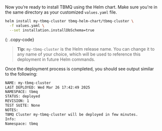 Now you’re ready to install TBMQ using the Helm chart.
Make sure you're in the same directory as your customized `values.yaml` file.

```bash
helm install my-tbmq-cluster tbmq-helm-chart/tbmq-cluster \
  -f values.yaml \
  --set installation.installDbSchema=true
```

{: .copy-code}

> **Tip:** `my-tbmq-cluster` is the Helm release name.
> You can change it to any name of your choice, which will be used to reference this deployment in future Helm commands.

Once the deployment process is completed, you should see output similar to the following:

```bash
NAME: my-tbmq-cluster
LAST DEPLOYED: Wed Mar 26 17:42:49 2025
NAMESPACE: tbmq
STATUS: deployed
REVISION: 1
TEST SUITE: None
NOTES:
TBMQ Cluster my-tbmq-cluster will be deployed in few minutes.
Info:
Namespace: tbmq
```